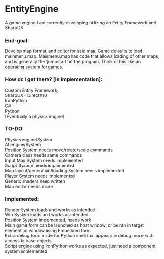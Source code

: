 # EntityEngine
A game engine I am currently developing utilizing an Entity Framework and SharpDX

### End-goal:
  Develop map format, and editor for said map. Game defaults to load mainmenu.map. Mainmenu.map has code that allows loading of other maps, and is generally the 'jumpstart' of the program. Think of this like an operating system for games.

### How do I get there? [ie implementation]:
  Custom Entity Framework;  
  SharpDX - DirectX10  
  IronPython  
  C#  
  Python  
  [Eventually a physics engine]

### TO-DO:
  Physics engine/System  
  AI engine/System  
  Position System needs move/rotate/scale commands  
  Camera class needs same commands  
  Input Map System needs implemented  
  Script System needs implemented  
  Map layout/generation/loading System needs implemented  
  Player System needs implemented  
  Generic shaders need written  
  Map editor needs made

### Implemented:
  Render System loads and works as intended  
  Win System loads and works as intended  
  Position System implemented, needs work  
  Main game form can be launched as host window, or be ran in target element on window using Embedded form  
  Extra debug form made for Python shell that appears in debug mode with access to base objects  
  Script engine using IronPython works as expected, just need a component system implemented  
